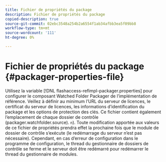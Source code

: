```yaml
---
title: Fichier de propriétés du package
description: Fichier de propriétés du package
copied-description: true
source-git-commit: 02ebc3548a254b2a6554f1ab34afbb3ea5f09bb8
workflow-type: tm+mt
source-wordcount: '111'
ht-degree: 0%

---
```


# Fichier de propriétés du package {#packager-properties-file}

Utilisez la variable [!DNL flashaccess-refimpl-packager.properties] pour configurer le composant Watched Folder Packager de l’implémentation de référence. Veillez à définir au minimum l’URL du serveur de licences, le certificat du serveur de licences, les informations d’identification du package et les options de protection des clés. Ce fichier contient également l’emplacement de chaque dossier de contrôle (packager.watchfolder.source). `n`). Toute modification apportée aux valeurs de ce fichier de propriétés prendra effet la prochaine fois que le module de dossier de contrôle s’exécute (le redémarrage du serveur n’est pas nécessaire). Cependant, en cas d’erreur de configuration dans le programme de configuration, le thread du gestionnaire de dossiers de contrôle se ferme et le serveur doit être redémarré pour redémarrer le thread du gestionnaire de modules.
